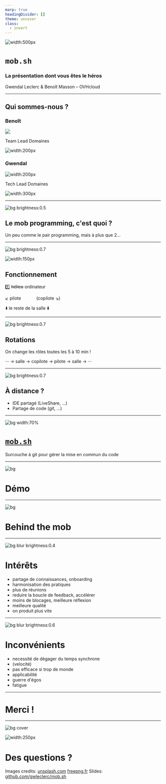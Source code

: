```yaml
---
marp: true
headingDivider: []
theme: uncover
class:
  - invert
---
```


<!-- markdownlint-disable MD001 MD026 MD033 MD045 -->

<!-- Compile to HTML with `marp -w -s --html true .` -->

<!-- https://marpit.marp.app/markdown -->
<!-- https://mob.sh/ -->

<style>
    @import url('./deck.css');
</style>

<div class="flex vertical space-between">

![width:500px](./images/logo%20mobsh.svg)

# `mob.sh`

### La présentation dont vous êtes le héros

Gwendal Leclerc & Benoît Masson – OVHcloud

</div>

---

<div class="flex vertical space-around">

## Qui sommes-nous ?

<div class="horizontal space-around">
<div class="vertical start">

### Benoît

![](./images/benoit.jpg)

Team Lead Domaines

</div>
<div class="vertical center">

![width:200px](./images/breizhassic.png)

</div>
<div class="vertical start">

### Gwendal

![width:200px](./images/gwendal.png)

Tech Lead Domaines

</div>
</div>

![width:300px](./images/logo%20ovhcloud.png)

</div>

---

![bg brightness:0.5](./images/group.jpg)

<div class="flex vertical space-between">

## Le mob programming, c'est quoi ?

Un peu comme le pair programming, mais à plus que 2…

</div>

---

![bg brightness:0.7](./images/helicopter.jpg)

<div class="pterodactyl">

![width:150px](./images/pterodactyl.png)

</div>

<div class="flex vertical space-between">

## Fonctionnement

1️⃣ ~~hélico~~ ordinateur

↙️ pilote &emsp;&emsp;&emsp; (copilote ↘️)

⬇️ le reste de la salle ⬇️

</div>

---

![bg brightness:0.7](./images/hourglass.jpg)

<div class="flex vertical space-between">

## Rotations

<div class="vertical">

On change les rôles toutes les 5 à 10 min !

··· → salle → copilote → pilote → salle → ···

</div>
</div>

---

![bg brightness:0.7](./images/earth.jpg)

## À distance ?

<div class="flex vertical center">

- IDE partagé (LiveShare, …)
- Partage de code (git, …)

</div>

---

![bg width:70%](https://mob.sh/logo.svg)

<div class="flex vertical space-between">

# [`mob.sh`](https://mob.sh)

Surcouche à git pour gérer la mise en commun du code

</div>

---

![bg](./images/laptop.jpg)

<div class="flex vertical center">

# Démo

</div>

---

![bg](./images/cogs.jpg)

<div class="flex vertical center">

# Behind the mob

</div>

---

![bg blur brightness:0.4](./images/stars.jpg)

# Intérêts

<div class="pros">

- partage de connaissances, onboarding
- harmonisation des pratiques
- plus de réunions
- reduire la boucle de feedback, accélérer
- moins de blocages, meilleure réflexion
- meilleure qualité
- on produit plus vite

<!--
- test
- test2
-->

</div>

---

![bg blur brightness:0.6](./images/broken%20plate.jpg)

# Inconvénients

<div class="cons">

- necessité de dégager du temps synchrone
- (velocité)
- pas efficace si trop de monde
- applicabilité
- guerre d'égos
- fatigue

<!--
- test
- test2
  -->

</div>

---

<div class="flex vertical center">

# Merci !

</div>

---

![bg cover](./images/question.jpg)

<div class="tyrannosaurus">

![width:250px](./images/tyrannosaurus.png)

</div>

<div class="flex vertical space-between">

# Des questions ?

<div class="horizontal end bottom-align">

<div class="footnotes">

Images credits: [unsplash.com](https://unsplash.com)
[freepng.fr](https://www.freepng.fr)
Slides: [github.com/gwleclerc/mob.sh](https://github.com/gwleclerc/mob.sh/)

</div>

</div>

</div>
